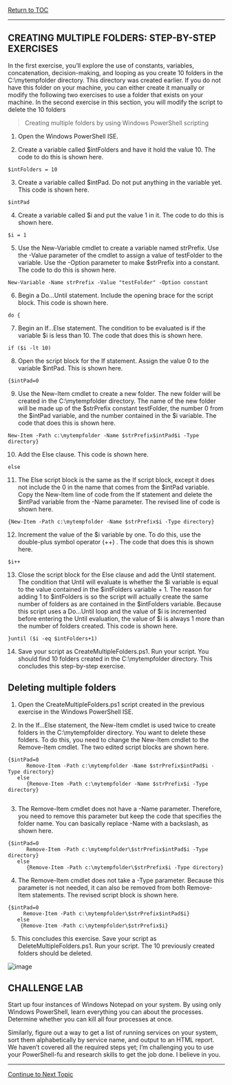 <a href="https://github.com/CyberTrainingUSAF/Powershell_Training/blob/master/00-Table-of-Contents.md" > Return to TOC </a>

---

## CREATING MULTIPLE FOLDERS: STEP-BY-STEP EXERCISES

In the first exercise, you’ll explore the use of constants, variables, concatenation, decision-making, and looping as you create 10 folders in the C:\mytempfolder directory. This directory was created earlier. If you do not have this folder on your machine, you can either create it manually or modify the following two exercises to use a folder that exists on your machine. In the second exercise in this section, you will modify the script to delete the 10 folders

> Creating multiple folders by using Windows PowerShell scripting

1. Open the Windows PowerShell ISE.

2. Create a variable called $intFolders and have it hold the value 10. The code to do this is shown here.
```
$intFolders = 10
```
3. Create a variable called $intPad. Do not put anything in the variable yet. This code is shown here.
```
$intPad
```
4. Create a variable called $i and put the value 1 in it. The code to do this is shown here.
```
$i = 1
```
5. Use the New-Variable cmdlet to create a variable named strPrefix. Use the -Value parameter of the cmdlet to assign a value of testFolder to the variable. Use the -Option parameter to make $strPrefix into a constant. The code to do this is shown here.
```
New-Variable -Name strPrefix -Value "testFolder" -Option constant
```
6. Begin a Do...Until statement. Include the opening brace for the script block. This code is shown here.
```
do {
```
7. Begin an If...Else statement. The condition to be evaluated is if the variable $i is less than 10. The code that does this is shown here.
```
if ($i -lt 10)
```
8. Open the script block for the If statement. Assign the value 0 to the variable $intPad. This is shown here.
```
{$intPad=0
```
9. Use the New-Item cmdlet to create a new folder. The new folder will be created in the C:\mytempfolder directory. The name of the new folder will be made up of the $strPrefix constant testFolder, the number 0 from the $intPad variable, and the number contained in the $i variable. The code that does this is shown here.
```
New-Item -Path c:\mytempfolder -Name $strPrefix$intPad$i -Type directory}
```
10. Add the Else clause. This code is shown here.
```
else
```
11. The Else script block is the same as the If script block, except it does not include the 0 in the name that comes from the $intPad variable. Copy the New-Item line of code from the If statement and delete the $intPad variable from the -Name parameter. The revised line of code is shown here.
```
{New-Item -Path c:\mytempfolder -Name $strPrefix$i -Type directory}
```
12. Increment the value of the $i variable by one. To do this, use the double-plus symbol operator (++) . The code that does this is shown here.
```
$i++
```
13. Close the script block for the Else clause and add the Until statement. The condition that Until will evaluate is whether the $i variable is equal to the value contained in the $intFolders variable + 1. The reason for adding 1 to $intFolders is so the script will actually create the same number of folders as are contained in the $intFolders variable. Because this script uses a Do...Until loop and the value of $i is incremented before entering the Until evaluation, the value of $i is always 1 more than the number of folders created. This code is shown here.
```
}until ($i -eq $intFolders+1)
```
14. Save your script as <yourname>CreateMultipleFolders.ps1. Run your script. You should find 10 folders created in the C:\mytempfolder directory. This concludes this step-by-step exercise.


## Deleting multiple folders

1. Open the <yourname>CreateMultipleFolders.ps1 script created in the previous exercise in the Windows PowerShell ISE.

2. In the If...Else statement, the New-Item cmdlet is used twice to create folders in the C:\mytempfolder directory. You want to delete these folders. To do this, you need to change the New-Item cmdlet to the Remove-Item cmdlet. The two edited script blocks are shown here.
```
{$intPad=0
      Remove-Item -Path c:\mytempfolder -Name $strPrefix$intPad$i -Type directory}
   else
      {Remove-Item -Path c:\mytempfolder -Name $strPrefix$i -Type directory}


```
3. The Remove-Item cmdlet does not have a -Name parameter. Therefore, you need to remove this parameter but keep the code that specifies the folder name. You can basically replace -Name with a backslash, as shown here.
```
{$intPad=0
      Remove-Item -Path c:\mytempfolder\$strPrefix$intPad$i -Type directory}
   else
      {Remove-Item -Path c:\mytempfolder\$strPrefix$i -Type directory}
```
4. The Remove-Item cmdlet does not take a -Type parameter. Because this parameter is not needed, it can also be removed from both Remove-Item statements. The revised script block is shown here.
```
{$intPad=0
     Remove-Item -Path c:\mytempfolder\$strPrefix$intPad$i}
   else
    {Remove-Item -Path c:\mytempfolder\$strPrefix$i}

```

5. This concludes this exercise. Save your script as <yourname>DeleteMultipleFolders.ps1. Run your script. The 10 previously created folders should be deleted.
  
![image](https://user-images.githubusercontent.com/47218880/61742185-2b7f4880-ad58-11e9-90e7-04db7d6bf718.png)

## CHALLENGE LAB 
Start up four instances of Windows Notepad on your system. By using only Windows PowerShell, learn everything you can about the processes. Determine whether you can kill all four processes at once.

Similarly, figure out a way to get a list of running services on your system, sort them alphabetically by service name, and output to an HTML report. We haven’t covered all the required steps yet; I’m challenging you to use your PowerShell-fu and research skills to get the job done. I believe in you.

---

<a href="https://github.com/CyberTrainingUSAF/Powershell_Training/blob/master/04_Powershell_Scripts/06_Powershell_Functions.md" > Continue to Next Topic </a>
